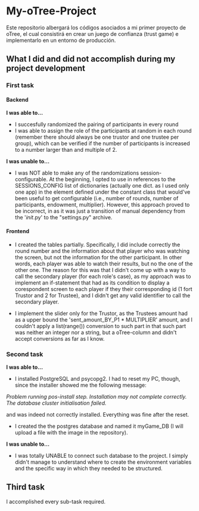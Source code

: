 # My-oTree-Project
Este repositorio albergará los códigos asociados a mi primer proyecto de oTree, el cual consistirá en crear un juego de confianza (trust game) e implementarlo en un entorno de producción.

## What I did and did not accomplish during my project development

### First task 
#### Backend 

**I was able to...**

- I succesfully randomized the pairing of participants in every round 
- I was able to assign the role of the participants at random in each round (remember there should always be one trustor and one trustee per group), which can be verified if the number of participants is increased to a number larger than and multiple of 2.

**I was unable to...**

- I was NOT able to make any of the randomizations session-configurable. At the beginning, I opted to use in references to the SESSIONS_CONFIG list of dictionaries (actually one dict. as I used only one app) in the element defined under the constant class that would've been useful to get configurable (i.e., number of rounds, number of participants, endowment, multiplier). However, this approach proved to be incorrect, in as it was just a transition of manual dependency from the '_init_.py' to the "settings.py" archive.

#### Frontend

- I created the tables partially. Specifically, I did include correctly the round number and the information about that player who was watching the screen, but not the information for the other participant. In other words, each player was able to watch their results, but no the one of the other one. The reason for this was that I didn't come up with a way to call the secondary player (for each role's case), as my approach was to implement an if-statement that had as its condition to display a corespondent screen to each player if they their corresponding id (1 fort Trustor and 2 for Trustee), and I didn't get any valid identifier to call the secondary player.

- I implement the slider only for the Trustor, as the Trustees amount had as a upper bound the 'sent_amount_BY_P1 * MULTIPLIER' amount, and I couldn't apply a list(range()) conversion to such part in that such part was neither an integer nor a string, but a oTree-column and didn't accept conversions as far as I know.

### Second task

**I was able to...**

- I installed PostgreSQL and psycopg2. I had to reset my PC, though, since the installer showed me the following message:

_Problem running pos-install step. Installation may not complete correctly. The database cluster initialisation failed._ 

and was indeed not correctly installed. Everything was fine after the reset.

- I created the the postgres database and named it myGame_DB (I will upload a file with the image in the repository).


**I was unable to...**

- I was totally UNABLE to connect such database to the project. I simply didn't manage to understand where to create the environment variables and the specific way in which they needed to be structured.


## Third task

I accomplished every sub-task required. 




